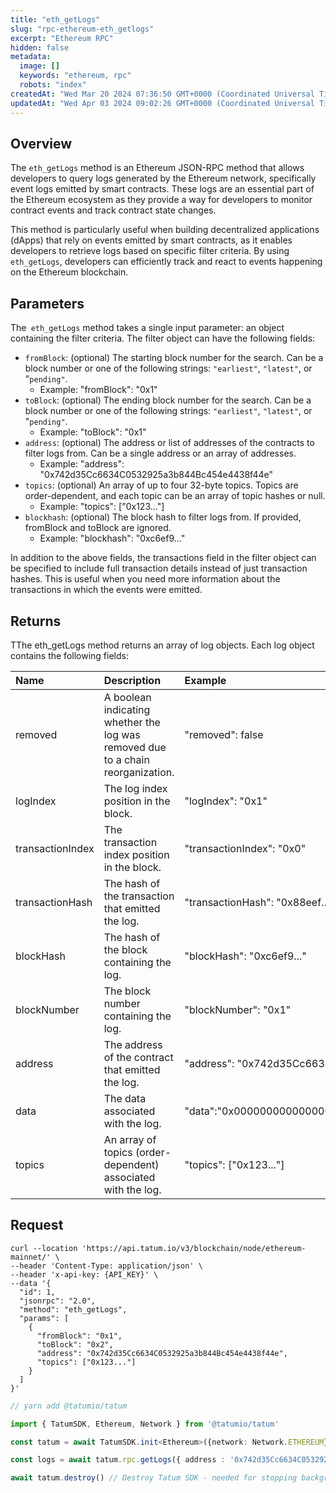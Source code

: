 ```yaml
---
title: "eth_getLogs"
slug: "rpc-ethereum-eth_getlogs"
excerpt: "Ethereum RPC"
hidden: false
metadata: 
  image: []
  keywords: "ethereum, rpc"
  robots: "index"
createdAt: "Wed Mar 20 2024 07:36:50 GMT+0000 (Coordinated Universal Time)"
updatedAt: "Wed Apr 03 2024 09:02:26 GMT+0000 (Coordinated Universal Time)"
---
```

## Overview

The `eth_getLogs` method is an Ethereum JSON-RPC method that allows developers to query logs generated by the Ethereum network, specifically event logs emitted by smart contracts. These logs are an essential part of the Ethereum ecosystem as they provide a way for developers to monitor contract events and track contract state changes.

This method is particularly useful when building decentralized applications (dApps) that rely on events emitted by smart contracts, as it enables developers to retrieve logs based on specific filter criteria. By using `eth_getLogs`, developers can efficiently track and react to events happening on the Ethereum blockchain.

## Parameters

The` eth_getLogs` method takes a single input parameter: an object containing the filter criteria. The filter object can have the following fields:

- `fromBlock`: (optional) The starting block number for the search. Can be a block number or one of the following strings: `"earliest"`, `"latest"`, or "`pending"`.
  - Example: "fromBlock": "0x1"
- `toBlock`: (optional) The ending block number for the search. Can be a block number or one of the following strings: `"earliest"`, `"latest"`, or "`pending"`.
  - Example: "toBlock": "0x1"
- `address`: (optional) The address or list of addresses of the contracts to filter logs from. Can be a single address or an array of addresses.
  - Example: "address": "0x742d35Cc6634C0532925a3b844Bc454e4438f44e"
- `topics`:  (optional) An array of up to four 32-byte topics. Topics are order-dependent, and each topic can be an array of topic hashes or null.
  - Example: "topics": ["0x123..."]
- `blockhash`: (optional) The block hash to filter logs from. If provided, fromBlock and toBlock are ignored.
  - Example: "blockhash": "0xc6ef9..."

In addition to the above fields, the transactions field in the filter object can be specified to include full transaction details instead of just transaction hashes. This is useful when you need more information about the transactions in which the events were emitted.

## Returns

TThe eth_getLogs method returns an array of log objects. Each log object contains the following fields:

| Name             | Description                                                                     | Example                                                                     |
| :--------------- | :------------------------------------------------------------------------------ | :-------------------------------------------------------------------------- |
| removed          | A boolean indicating whether the log was removed due to a chain reorganization. | "removed": false                                                            |
| logIndex         | The log index position in the block.                                            | "logIndex": "0x1"                                                           |
| transactionIndex | The transaction index position in the block.                                    | "transactionIndex": "0x0"                                                   |
| transactionHash  | The hash of the transaction that emitted the log.                               | "transactionHash": "0x88eef..."                                             |
| blockHash        | The hash of the block containing the log.                                       | "blockHash": "0xc6ef9..."                                                   |
| blockNumber      | The block number containing the log.                                            | "blockNumber": "0x1"                                                        |
| address          | The address of the contract that emitted the log.                               | "address": "0x742d35Cc6634C0532925a3b844Bc454e4438f44e"v                    |
| data             | The data associated with the log.                                               | "data":"0x0000000000000000000000000000000000000000000000000000000000000020" |
| topics           | An array of topics (order-dependent) associated with the log.                   | "topics": ["0x123..."]                                                      |

## Request

```curl cURL
curl --location 'https://api.tatum.io/v3/blockchain/node/ethereum-mainnet/' \
--header 'Content-Type: application/json' \
--header 'x-api-key: {API_KEY}' \
--data '{
  "id": 1,
  "jsonrpc": "2.0",
  "method": "eth_getLogs",
  "params": [
    {
      "fromBlock": "0x1",
      "toBlock": "0x2",
      "address": "0x742d35Cc6634C0532925a3b844Bc454e4438f44e",
      "topics": ["0x123..."]
    }
  ]
}'
```
```typescript JS SDK
// yarn add @tatumio/tatum

import { TatumSDK, Ethereum, Network } from '@tatumio/tatum'

const tatum = await TatumSDK.init<Ethereum>({network: Network.ETHEREUM})

const logs = await tatum.rpc.getLogs({ address : '0x742d35Cc6634C0532925a3b844Bc454e4438f44e'})

await tatum.destroy() // Destroy Tatum SDK - needed for stopping background jobs
```
